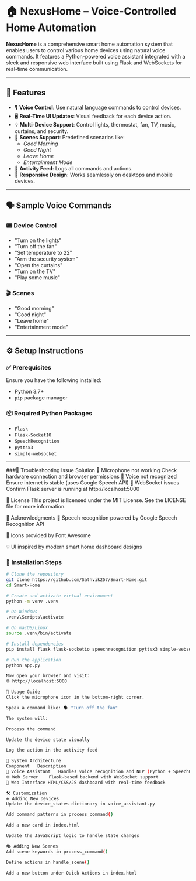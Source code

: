 # 🏠 NexusHome – Voice-Controlled Home Automation

**NexusHome** is a comprehensive smart home automation system that enables users to control various home devices using natural voice commands. It features a Python-powered voice assistant integrated with a sleek and responsive web interface built using Flask and WebSockets for real-time communication.

---

## 🚀 Features

- 🎙️ **Voice Control**: Use natural language commands to control devices.
- 🖥️ **Real-Time UI Updates**: Visual feedback for each device action.
- 💡 **Multi-Device Support**: Control lights, thermostat, fan, TV, music, curtains, and security.
- 🧠 **Scenes Support**: Predefined scenarios like:
  - *Good Morning*
  - *Good Night*
  - *Leave Home*
  - *Entertainment Mode*
- 📜 **Activity Feed**: Logs all commands and actions.
- 📱 **Responsive Design**: Works seamlessly on desktops and mobile devices.

---

## 🗣️ Sample Voice Commands

### 📟 Device Control
- "Turn on the lights"  
- "Turn off the fan"  
- "Set temperature to 22"  
- "Arm the security system"  
- "Open the curtains"  
- "Turn on the TV"  
- "Play some music"

### 🎬 Scenes
- "Good morning"  
- "Good night"  
- "Leave home"  
- "Entertainment mode"

---

## ⚙️ Setup Instructions

### ✅ Prerequisites

Ensure you have the following installed:
- Python 3.7+
- `pip` package manager

### 📦 Required Python Packages
- `Flask`
- `Flask-SocketIO`
- `SpeechRecognition`
- `pyttsx3`
- `simple-websocket`
  
---
###🧩 Troubleshooting
Issue	Solution
🎤 Microphone not working	Check hardware connection and browser permissions
🛑 Voice not recognized	Ensure internet is stable (uses Google Speech API)
🔌 WebSocket issues	Confirm Flask server is running at http://localhost:5000

📄 License
This project is licensed under the MIT License.
See the LICENSE file for more information.

🙏 Acknowledgments
🎤 Speech recognition powered by Google Speech Recognition API

🎨 Icons provided by Font Awesome

💡 UI inspired by modern smart home dashboard designs

### 🧪 Installation Steps

```bash
# Clone the repository
git clone https://github.com/Sathvik257/Smart-Home.git
cd Smart-Home

# Create and activate virtual environment
python -m venv .venv

# On Windows
.venv\Scripts\activate

# On macOS/Linux
source .venv/bin/activate

# Install dependencies
pip install flask flask-socketio speechrecognition pyttsx3 simple-websocket

# Run the application
python app.py

Now open your browser and visit:
🌐 http://localhost:5000

🧠 Usage Guide
Click the microphone icon in the bottom-right corner.

Speak a command like: 🗣️ "Turn off the fan"

The system will:

Process the command

Update the device state visually

Log the action in the activity feed

🧱 System Architecture
Component	Description
🧠 Voice Assistant	Handles voice recognition and NLP (Python + SpeechRecognition)
🌐 Web Server	Flask-based backend with WebSocket support
🎨 Web Interface	HTML/CSS/JS dashboard with real-time feedback

🛠️ Customization
➕ Adding New Devices
Update the device_states dictionary in voice_assistant.py

Add command patterns in process_command()

Add a new card in index.html

Update the JavaScript logic to handle state changes

🎭 Adding New Scenes
Add scene keywords in process_command()

Define actions in handle_scene()

Add a new button under Quick Actions in index.html





